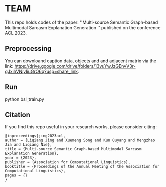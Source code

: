 # TEAM
This repo holds codes of the paper: ''Multi-source Semantic Graph-based Multimodal Sarcasm Explanation Generation '' published on the conference ACL 2023.

## Preprocessing
You can downloand caption data, objects and and adjacent matrix via the link: https://drive.google.com/drive/folders/13vuYwJzGEnvV3r-gJxihVNjvIiuGrO6q?usp=share_link.

## Run
python bsl_train.py

## Citation

If you find this repo useful in your research works, please consider citing:

```
@inproceedings{jing2023acl,
author = {Liqiang Jing and Xuemeng Song and Kun Ouyang and Mengzhao Jia and Liqiang Nie},
title = {Multi-source Semantic Graph-based Multimodal Sarcasm Explanation Generation},
year = {2023},
publisher = {Association for Computational Linguistics},
booktitle = {Proceedings of the Annual Meeting of the Association for Computational Linguistics},
pages = {}
}
```
